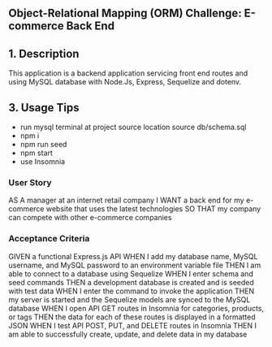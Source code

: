 ## Object-Relational Mapping (ORM) Challenge: E-commerce Back End

## 1. Description

This application is a backend application servicing front end routes and using MySQL database with Node.Js, Express, Sequelize and dotenv.

## 3. Usage Tips

* run mysql terminal at project source location
  source db/schema.sql
* npm i
* npm run seed
* npm start
* use Insomnia

### User Story

AS A manager at an internet retail company
I WANT a back end for my e-commerce website that uses the latest technologies
SO THAT my company can compete with other e-commerce companies

### Acceptance Criteria 

GIVEN a functional Express.js API
WHEN I add my database name, MySQL username, and MySQL password to an environment variable file
THEN I am able to connect to a database using Sequelize
WHEN I enter schema and seed commands
THEN a development database is created and is seeded with test data
WHEN I enter the command to invoke the application
THEN my server is started and the Sequelize models are synced to the MySQL database
WHEN I open API GET routes in Insomnia for categories, products, or tags
THEN the data for each of these routes is displayed in a formatted JSON
WHEN I test API POST, PUT, and DELETE routes in Insomnia
THEN I am able to successfully create, update, and delete data in my database